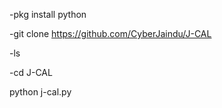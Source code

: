 -pkg install python

-git clone https://github.com/CyberJaindu/J-CAL

-ls

-cd J-CAL

python j-cal.py
